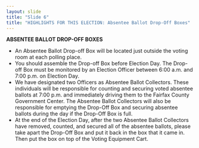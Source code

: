 ```yaml
---
layout: slide
title: "Slide 6"
title: "HIGHLIGHTS FOR THIS ELECTION: Absentee Ballot Drop-Off Boxes"
---
```


**ABSENTEE BALLOT DROP-OFF BOXES**

- An Absentee Ballot Drop-off Box will be located just outside the voting room at each polling place.
- You should assemble the Drop-off Box before Election Day. The Drop-off Box must be monitored by an Election Officer between 6:00 a.m. and 7:00 p.m. on Election Day.
- We have designated two Officers as Absentee Ballot Collectors. These individuals will be responsible for counting and securing voted absentee ballots at 7:00 p.m. and immediately driving them to the Fairfax County Government Center. The Absentee Ballot Collectors will also be responsible for emptying the Drop-Off Box and securing absentee ballots during the day if the Drop-Off Box is full.
- At the end of the Election Day, after the two Absentee Ballot Collectors have removed, counted, and secured all of the absentee ballots, please take apart the Drop-Off Box and put it back in the box that it came in. Then put the box on top of the Voting Equipment Cart.
